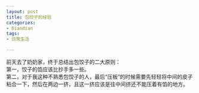 ```yaml
---
layout: post
title: 包饺子的经验
categories:
- Diandian
tags:
- 日常生活

---
```

前天去了奶奶家，终于总结出包饺子的二大原则：
<br />第一，饺子的馅应该比抄手多一些。
<br />第二，对于我这种不熟悉包饺子的人，最后“压板”的时候需要先轻轻将中间的皮子粘合一下，然后在两边一挤，且这一挤应该是往中间挤还不能压着有馅的地方。